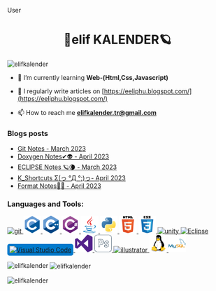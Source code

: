 User
<h1 align="center"> 🚩elif KALENDER🪐</h1>
<p align="left"> <img src="https://komarev.com/ghpvc/?username=elifkalender&label=Profile%20views&color=0e75b6&style=flat" alt="elifkalender" /> </p>


- 🌱 I’m currently learning **Web-(Html,Css,Javascript)**

- 📝 I regularly write articles on [https://eeliphu.blogspot.com/](https://eeliphu.blogspot.com/)

- 📫 How to reach me **elifkalender.tr@gmail.com**

### Blogs posts
<ul>
  <li><a href="https://eeliphu.blogspot.com/2023/03/git-notes.html">Git Notes - March 2023</a></li>
  <li><a href="https://eeliphu.blogspot.com/2023/04/doxygen-notes.html">Doxygen Notes✔👽 - April 2023</a></li>
  <li><a href="https://eeliphu.blogspot.com/2023/03/eclipse-notes.html">ECLIPSE Notes 🪐🌘 - March 2023</a></li>  
  <li><a href="https://eeliphu.blogspot.com/2023/04/kshortcuts.html">K_Shortcuts Σ(っ °Д °;)っ- April 2023</a></li>
  <li><a href="https://eeliphu.blogspot.com/2023/04/front-end-notes.html">Format Notes🤞✨ - April 2023</a></li>    
</ul>


<h3 align="left">Languages and Tools:</h3>
<p align="left">
  <!-- Git -->
  <a href="https://git-scm.com/" target="_blank" rel="noreferrer">
    <img src="https://www.vectorlogo.zone/logos/git-scm/git-scm-icon.svg" alt="git" width="40" height="40"/>
  </a>
  
  <!-- C Programming -->
  <a href="https://www.cprogramming.com/" target="_blank" rel="noreferrer">
    <img src="https://raw.githubusercontent.com/devicons/devicon/master/icons/c/c-original.svg" alt="c" width="40" height="40"/>
  </a>

  <!-- C++ -->
  <a href="https://www.w3schools.com/cpp/" target="_blank" rel="noreferrer">
    <img src="https://raw.githubusercontent.com/devicons/devicon/master/icons/cplusplus/cplusplus-original.svg" alt="cplusplus" width="40" height="40"/>
  </a>

  <!-- C# -->
  <a href="https://www.w3schools.com/cs/" target="_blank" rel="noreferrer">
    <img src="https://raw.githubusercontent.com/devicons/devicon/master/icons/csharp/csharp-original.svg" alt="csharp" width="40" height="40"/>
  </a>

  <!-- Java -->
  <a href="https://www.java.com" target="_blank" rel="noreferrer"> 
    <img src="https://raw.githubusercontent.com/devicons/devicon/master/icons/java/java-original.svg" alt="java" width="40" height="40"/> 
  </a>

  <!-- Python -->
  <a href="https://www.python.org" target="_blank" rel="noreferrer">
    <img src="https://raw.githubusercontent.com/devicons/devicon/master/icons/python/python-original.svg" alt="python" width="40" height="40"/>
  </a>
  
  <!-- HTML -->
  <a href="https://www.w3.org/html/" target="_blank" rel="noreferrer">
    <img src="https://raw.githubusercontent.com/devicons/devicon/master/icons/html5/html5-original-wordmark.svg" alt="html5" width="40" height="40"/>
  </a>

  <!-- CSS -->
  <a href="https://www.w3schools.com/css/" target="_blank" rel="noreferrer">
    <img src="https://raw.githubusercontent.com/devicons/devicon/master/icons/css3/css3-original-wordmark.svg" alt="css3" width="40" height="40"/>
  </a>
 <!-- Unity -->
  <a href="https://unity.com/" target="_blank" rel="noreferrer">
    <img src="https://www.vectorlogo.zone/logos/unity3d/unity3d-icon.svg" alt="unity" width="40" height="40"/>
  </a>
  <!-- 3ds Max -->
<!--<a href="https://tr.pinterest.com/pin/812336851554293799/" target="_blank" rel="noreferrer">
  <img src="https://i.pinimg.com/564x/95/a8/8d/95a88d83d614a098ed5e9a61fec5858a.jpg" alt="Pinterest Image" width="40" height="40" style="background-color: #FFFFFF; padding: 5px; border-radius: 5px"/>
</a>-->
  <!-- V-Ray -->
  <!--<a href="https://www.chaosgroup.com/vray" target="_blank" rel="noreferrer">
    <img src="https://www.vectorlogo.zone/logos/vray/vray-icon.svg" alt="V-Ray" width="40" height="40"/>
  </a>-->

  <!-- Lumion -->
  <!--<a href="https://lumion.com/" target="_blank" rel="noreferrer">
    <img src="https://www.vectorlogo.zone/logos/lumion/lumion-icon.svg" alt="Lumion" width="40" height="40"/>
  </a>-->

  <!-- Revit -->
  <!--<a href="https://www.autodesk.com/products/revit/overview" target="_blank" rel="noreferrer">
    <img src="https://www.vectorlogo.zone/logos/autodesk_revit/autodesk_revit-icon.svg" alt="Revit" width="40" height="40"/>
  </a>-->

  <!-- AutoCAD -->
 <!-- <a href="https://www.autodesk.com/products/autocad/overview" target="_blank" rel="noreferrer">
    <img src="https://www.vectorlogo.zone/logos/autodesk_autocad/autodesk_autocad-icon.svg" alt="AutoCAD" width="40" height="40"/>
  </a>-->

  <!-- Eclipse -->
  <a href="https://www.eclipse.org/" target="_blank" rel="noreferrer">
    <img src="https://www.vectorlogo.zone/logos/eclipse/eclipse-icon.svg" alt="Eclipse" width="40" height="40"/>
  </a>

<!-- Visual Studio Code (Mavi) -->
<a href="https://code.visualstudio.com/" target="_blank" rel="noreferrer">
  <img src="https://img.icons8.com/fluent/48/000000/visual-studio-code-2019.png" alt="Visual Studio Code" width="40" height="40" style="background-color: #007ACC; padding: 5px; border-radius: 5px"/>
</a>

  <!-- Visual Studio -->
  <a href="https://visualstudio.microsoft.com/" target="_blank" rel="noreferrer">
    <img src="https://raw.githubusercontent.com/devicons/devicon/master/icons/visualstudio/visualstudio-plain.svg" alt="Visual Studio" width="40" height="40"/>
  </a>
  
  <!-- Photoshop -->
  <a href="https://www.photoshop.com/en" target="_blank" rel="noreferrer">
    <img src="https://raw.githubusercontent.com/devicons/devicon/master/icons/photoshop/photoshop-line.svg" alt="photoshop" width="40" height="40"/>
  </a>
  
  <!-- Illustrator -->
  <a href="https://www.adobe.com/in/products/illustrator.html" target="_blank" rel="noreferrer">
    <img src="https://www.vectorlogo.zone/logos/adobe_illustrator/adobe_illustrator-icon.svg" alt="illustrator" width="40" height="40"/>
  </a>
  
  <!-- Linux -->
  <a href="https://www.linux.org/" target="_blank" rel="noreferrer">
    <img src="https://raw.githubusercontent.com/devicons/devicon/master/icons/linux/linux-original.svg" alt="linux" width="40" height="40"/>
  </a>

  <!-- MySQL -->
  <a href="https://www.mysql.com/" target="_blank" rel="noreferrer">
    <img src="https://raw.githubusercontent.com/devicons/devicon/master/icons/mysql/mysql-original-wordmark.svg" alt="mysql" width="40" height="40"/>
  </a> 

  <!-- Spring -->
  <!-- <a href="https://spring.io/" target="_blank" rel="noreferrer">
    <img src="https://www.vectorlogo.zone/logos/springio/springio-icon.svg" alt="spring" width="40" height="40"/>
  </a> -->
</p>




<p><img align="left" src="https://github-readme-stats.vercel.app/api/top-langs?username=elifkalender&show_icons=true&locale=en&layout=compact" alt="elifkalender" /></p>

<p>&nbsp;<img align="center" src="https://github-readme-stats.vercel.app/api?username=elifkalender&show_icons=true&locale=en" alt="elifkalender" /></p>

<p><img align="center" src="https://github-readme-streak-stats.herokuapp.com/?user=elifkalender&" alt="elifkalender" /></p>
